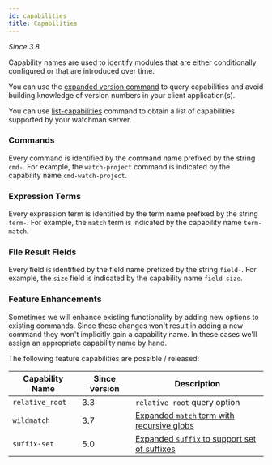 ```yaml
---
id: capabilities
title: Capabilities
---
```


_Since 3.8_

Capability names are used to identify modules that are either conditionally
configured or that are introduced over time.

You can use the [expanded version command](version) to query capabilities and
avoid building knowledge of version numbers in your client application(s).

You can use [list-capabilities](list-capabilities) command to obtain a list of
capabilities supported by your watchman server.

### Commands

Every command is identified by the command name prefixed by the string `cmd-`.
For example, the `watch-project` command is indicated by the capability name
`cmd-watch-project`.

### Expression Terms

Every expression term is identified by the term name prefixed by the string
`term-`. For example, the `match` term is indicated by the capability name
`term-match`.

### File Result Fields

Every field is identified by the field name prefixed by the string `field-`.
For example, the `size` field is indicated by the capability name
`field-size`.

### Feature Enhancements

Sometimes we will enhance existing functionality by adding new options to
existing commands. Since these changes won't result in adding a new command
they won't implicitly gain a capability name. In these cases we'll assign an
appropriate capability name by hand.

The following feature capabilities are possible / released:

| Capability Name | Since version | Description                                                      |
| --------------- | ------------- | ---------------------------------------------------------------- |
| `relative_root` | 3.3           | `relative_root` query option                                     |
| `wildmatch`     | 3.7           | [Expanded `match` term with recursive globs](match#wildmatch)    |
| `suffix-set`    | 5.0           | [Expanded `suffix` to support set of suffixes](suffix#suffixset) |
